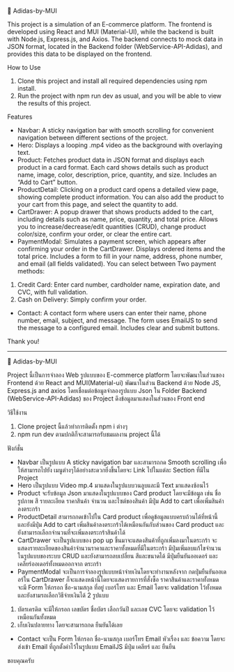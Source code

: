 🛒 Adidas-by-MUI

This project is a simulation of an E-commerce platform. The frontend is developed using React and MUI (Material-UI), while the backend is built with Node.js, Express.js, and Axios. The backend connects to mock data in JSON format, located in the Backend folder (WebService-API-Adidas), and provides this data to be displayed on the frontend.

How to Use
1. Clone this project and install all required dependencies using npm install.
2. Run the project with npm run dev as usual, and you will be able to view the results of this project.

Features
- Navbar: A sticky navigation bar with smooth scrolling for convenient navigation between different sections of the project.
- Hero: Displays a looping .mp4 video as the background with overlaying text.
- Product: Fetches product data in JSON format and displays each product in a card format. Each card shows details such as product name, image, color, description, price, quantity, and size. Includes an “Add to Cart” button.
- ProductDetail: Clicking on a product card opens a detailed view page, showing complete product information. You can also add the product to your cart from this page, and select the quantity to add.
- CartDrawer: A popup drawer that shows products added to the cart, including details such as name, price, quantity, and total price. Allows you to increase/decrease/edit quantities (CRUD), change product color/size, confirm your order, or clear the entire cart.
- PaymentModal: Simulates a payment screen, which appears after confirming your order in the CartDrawer. Displays ordered items and the total price. Includes a form to fill in your name, address, phone number, and email (all fields validated). You can select between 
Two payment methods:
1. Credit Card: Enter card number, cardholder name, expiration date, and CVC, with full validation.
2. Cash on Delivery: Simply confirm your order.
- Contact: A contact form where users can enter their name, phone number, email, subject, and message. The form uses EmailJS to send the message to a configured email. Includes clear and submit buttons.

Thank you!

------------------------------------------------------------------------------------------------------------------------------------------------------------------------------------------------------------------------------------------------------------------------------
🛒 Adidas-by-MUI

Project นี้เป็นการจำลอง Web รูปแบบของ E-commerce platform โดยจะพัฒนาในส่วนของ Frontend ด้วย React and MUI(Material-ui) 
พัฒนาในส่วน Backend ด้วย Node JS, Express.js and axios โดยเชื่อมต่อข้อมูลจำลองรูปแบบ Json ใน Folder Backend (WebService-API-Adidas) ของ Project ดึงข้อมูลมาแสดงในส่วนของ Front end

วิธีใช้งาน
1. Clone project นี้แล้วทำการติดตั้ง npm i ต่างๆ
3. npm run dev ตามปกติก็จะสามารถรับชมผลงาน project นี้ได้

ฟังก์ชั่น
- Navbar เป็นรูปแบบ A sticky navigation bar และสามารถกด Smooth scrolling เพื่อให้สามารถไปยัง เมนูต่างๆได้อย่างสะดวกยิ่งขึ้นโดยจะ Link ไปในแต่ละ Section ที่มีใน Project
- Hero เป็นรูปแบบ Video mp.4 มาแสดงในรูปแบบวนลูบและมี Text มาแสดงซ้อนไว้
- Product จะรับข้อมูล Json มาแสดงในรูปแบบของ Card product โดยจะมีข้อมูล เช่น ชื่อ รูปภาพ สี รายละเอียด ราคาสินค้า จำนวน และไซต์ของสินค้า มีปุ่ม Add to cart เพื่อเพิ่มสินค้าลงตระกร้า
- ProductDetail สามารถกดเข้าไปใน Card product เพื่อดูข้อมูลแบบครบถ้วนได้ที่หน้านี้ และยังมีปุ่ม Add to cart เพิ่มสินค้าลงตระกร้าได้เหมือนกันกับส่วนของ Card product และยังสามารถเลือกจำนวนที่จะเพิ่มลงตระกร้าสินค้าได้
- CartDrawer จะเป็นรูปแบบของ pop up ขึ้นมาจะแสดงสินค้าที่ถูกเพิ่มลงมาในตระกร้า จะแสดงรายละเอียดของสินค้าจำนวนราคาและราคาทั้งหมดที่มีในตระกร้า มีปุ่มเพิ่มลบแก้ไขจำนวนในรูปแบบของระบบ CRUD และยังสามารถลบเปลี่ยน สีและขนาดได้ มีปุ่มยืนยันออเดอร์ และ เคลียร์ออเดอร์ทั้งหมดออกจาก ตระกร้า
- PaymentModal จะเป็นการจำลองรูปแบบหน้าจ่ายเงินโดยจะทำงานหลังจาก กดปุ่มยืนยันออเดอร์ใน CartDrawer ก็จะแสดงหน้านี้โดยจะแสดงรายการที่สั่งซื้อ ราคาสินค้าและราคาทั้งหมด จะมี Form ให้กรอก ชื่อ-นามสกุล ที่อยู่ เบอร์โทร และ Email โดยจะ validation ไว้ทั้งหมด และยังสามรถเลือกวิธีจ่ายเงินได้ 2 รูปแบบ
1. บัตรเครดิต จะมีให้กรอก เลขบัตร ชื่อบัตร เลือกวันปี และเลข CVC โดยจะ validation ไว้เหมือนกันทั้งหมด
2. เก็บเงินปลายทาง โดยจะสามารถกด ยืนยันได้เลย
- Contact จะเป็น Form ให้กรอก ชื่อ-นามสกุล เบอร์โทร Email หัวเรื่อง และ ข้อความ โดยจะส่งเข้า Email ที่ถูกตั้งค่าไว้ในรูปแบบ EmailJS มีปุ่ม เคลียร์ และ ยืนยืน

ขอบคุณครับ
